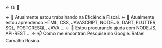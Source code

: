 <- Oi 👋


<- 🔭 Atualmente estou trabalhando na Eficiência Fiscal.
<- 🌱 Atualmente estou aprendendo HTML, CSS, JAVASCRIPT, NODE.JS, DART, FLUTTER, SQL, POSTGRESQL, JAVA ...
<- 🤔 Estou procurando ajuda com NODE.JS, API-REST ...
<- 📫 Como me encontrar: Pesquise no Google: Rafael Carvalho Rosina.
